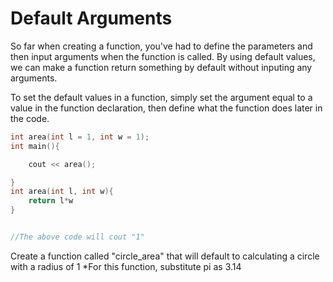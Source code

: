 # Default Arguments

So far when creating a function, you've had to define the parameters and then input arguments when the function is called.
By using default values, we can make a function return something by default without inputing any arguments.

To set the default values in a function, simply set the argument equal to a value in the function declaration, then define what the function does later in the code.

```cpp
int area(int l = 1, int w = 1);
int main(){

    cout << area();

}
int area(int l, int w){
    return l*w
}


//The above code will cout "1"
```

Create a function called "circle_area" that will default to calculating a circle with a radius of 1
*For this function, substitute pi as 3.14